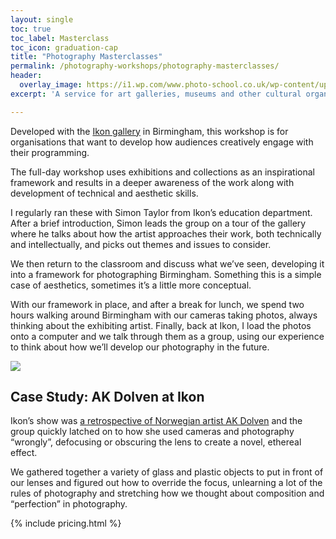 ```yaml
---
layout: single
toc: true
toc_label: Masterclass
toc_icon: graduation-cap
title: "Photography Masterclasses"
permalink: /photography-workshops/photography-masterclasses/
header:
  overlay_image: https://i1.wp.com/www.photo-school.co.uk/wp-content/uploads/sites/13/2013/08/3-1080x675.jpg
excerpt: 'A service for art galleries, museums and other cultural organisations.'

---
```


Developed with the [Ikon gallery](http://ikon-gallery.org/) in Birmingham, this workshop is for organisations that want to develop how audiences creatively engage with their programming.

The full-day workshop uses exhibitions and collections as an inspirational framework and results in a deeper awareness of the work along with development of technical and aesthetic skills.

I regularly ran these with Simon Taylor from Ikon’s education department. After a brief introduction, Simon leads the group on a tour of the gallery where he talks about how the artist approaches their work, both technically and intellectually, and picks out themes and issues to consider.

We then return to the classroom and discuss what we’ve seen, developing it into a framework for photographing Birmingham. Something this is a simple case of aesthetics, sometimes it’s a little more conceptual.

With our framework in place, and after a break for lunch, we spend two hours walking around Birmingham with our cameras taking photos, always thinking about the exhibiting artist. Finally, back at Ikon, I load the photos onto a computer and we talk through them as a group, using our experience to think about how we’ll develop our photography in the future.

![](http://i2.wp.com/www.photo-school.co.uk/wp-content/uploads/sites/13/2015/09/17266575461_e498edaf44_k-1024x678.jpg)

## Case Study: AK Dolven at Ikon

Ikon’s show was [a retrospective of Norwegian artist AK Dolven](http://ikon-gallery.org/event/8095/) and the group quickly latched on to how she used cameras and photography “wrongly”, defocusing or obscuring the lens to create a novel, ethereal effect.

We gathered together a variety of glass and plastic objects to put in front of our lenses and figured out how to override the focus, unlearning a lot of the rules of photography and stretching how we thought about composition and “perfection” in photography.

{% include pricing.html %}